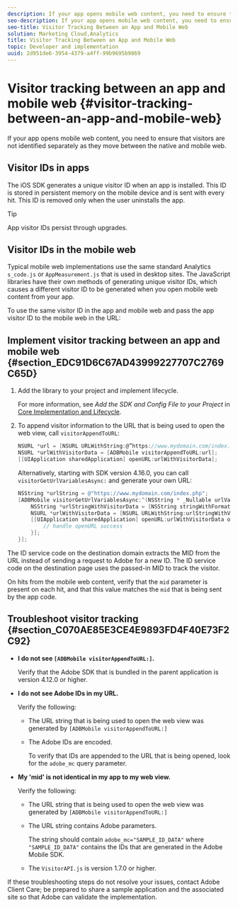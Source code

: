 ```yaml
---
description: If your app opens mobile web content, you need to ensure that visitors are not identified separately as they move between the native and mobile web.
seo-description: If your app opens mobile web content, you need to ensure that visitors are not identified separately as they move between the native and mobile web.
seo-title: Visitor Tracking Between an App and Mobile Web
solution: Marketing Cloud,Analytics
title: Visitor Tracking Between an App and Mobile Web
topic: Developer and implementation
uuid: 2d951de6-3954-4379-a4ff-99b9695b9869
---
```


# Visitor tracking between an app and mobile web  {#visitor-tracking-between-an-app-and-mobile-web}

If your app opens mobile web content, you need to ensure that visitors are not identified separately as they move between the native and mobile web.

## Visitor IDs in apps

The iOS SDK generates a unique visitor ID when an app is installed. This ID is stored in persistent memory on the mobile device and is sent with every hit. This ID is removed only when the user uninstalls the app.

>[!TIP]
>
>App visitor IDs persist through upgrades.

## Visitor IDs in the mobile web

Typical mobile web implementations use the same standard Analytics `s_code.js` or `AppMeasurement.js` that is used in desktop sites. The JavaScript libraries have their own methods of generating unique visitor IDs, which causes a different visitor ID to be generated when you open mobile web content from your app.

To use the same visitor ID in the app and mobile web and pass the app visitor ID to the mobile web in the URL:

## Implement visitor tracking between an app and mobile web {#section_EDC91D6C67AD43999227707C2769C65D}

1. Add the library to your project and implement lifecycle.

   For more information, see *Add the SDK and Config File to your Project* in [Core Implementation and Lifecycle](/help/ios/getting-started/dev-qs.md).
1. To append visitor information to the URL that is being used to open the web view, call `visitorAppendToURL`: 

   ```objective-c
   NSURL *url = [NSURL URLWithString:@”https://www.mydomain.com/index.php"]; 
   NSURL *urlWithVisitorData = [ADBMobile visitorAppendToURL:url]; 
   [[UIApplication sharedApplication] openURL:urlWithVisitorData];
   ```

   Alternatively, starting with SDK version 4.16.0, you can call `visitorGetUrlVariablesAsync:` and generate your own URL:

   ```objective-c
   NSString *urlString = @"https://www.mydomain.com/index.php"; 
   [ADBMobile visitorGetUrlVariablesAsync:^(NSString * _Nullable urlVariables) { 
       NSString *urlStringWithVisitorData = [NSString stringWithFormat:@"%@?%@", urlString, urlVariables]; 
       NSURL *urlWithVisitorData = [NSURL URLWithString:urlStringWithVisitorData]; 
       [[UIApplication sharedApplication] openURL:urlWithVisitorData options:@{} completionHandler:^(BOOL success) { 
           // handle openURL success 
       }]; 
   }];
   ```

The ID service code on the destination domain extracts the MID from the URL instead of sending a request to Adobe for a new ID. The ID service code on the destination page uses the passed-in MID to track the visitor.

On hits from the mobile web content, verify that the `mid` parameter is present on each hit, and that this value matches the `mid` that is being sent by the app code.

## Troubleshoot visitor tracking {#section_C070AE85E3CE4E9893FD4F40E73F2C92}

* **I do not see `[ADBMobile visitorAppendToURL:]`.**

  Verify that the Adobe SDK that is bundled in the parent application is version 4.12.0 or higher.

* **I do not see Adobe IDs in my URL.**

  Verify the following:
  
  * The URL string that is being used to open the web view was generated by  `[ADBMobile visitorAppendToURL:]` 
  
  * The Adobe IDs are encoded. 
  
    To verify that IDs are appended to the URL that is being opened, look for the `adobe_mc` query parameter.

* **My 'mid' is not identical in my app to my web view.**

  Verify the following: 
  
  * The URL string that is being used to open the web view was generated by `[ADBMobile visitorAppendToURL:]` 
  * The URL string contains Adobe parameters. 
  
    The string should contain `adobe_mc="SAMPLE_ID_DATA"` where `"SAMPLE_ID_DATA"` contains the IDs that are generated in the Adobe Mobile SDK.
  * The `VisitorAPI.js` is version 1.7.0 or higher.
  
If these troubleshooting steps do not resolve your issues, contact Adobe Client Care; be prepared to share a sample application and the associated site so that Adobe can validate the implementation. 
